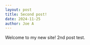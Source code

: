 ```yaml
---
layout: post
title: Second post!
date: 2024-11-25
author: Joe A
---
```


Welcome to my new site! 2nd post test.
